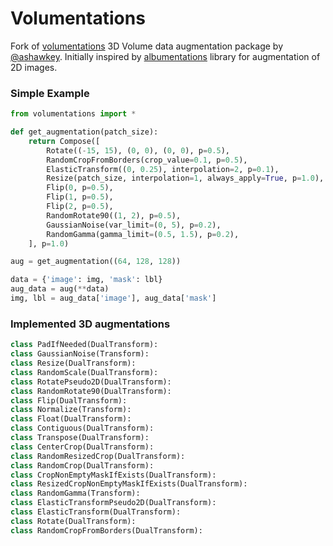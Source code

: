 # Volumentations

Fork of [volumentations](https://github.com/ashawkey/volumentations) 3D Volume data augmentation package by [@ashawkey](https://github.com/ashawkey/).
Initially inspired by [albumentations](https://github.com/albumentations-team/albumentations) library for augmentation of 2D images.

### Simple Example

```python
from volumentations import *

def get_augmentation(patch_size):
    return Compose([
        Rotate((-15, 15), (0, 0), (0, 0), p=0.5),
        RandomCropFromBorders(crop_value=0.1, p=0.5),
        ElasticTransform((0, 0.25), interpolation=2, p=0.1),
        Resize(patch_size, interpolation=1, always_apply=True, p=1.0),
        Flip(0, p=0.5),
        Flip(1, p=0.5),
        Flip(2, p=0.5),
        RandomRotate90((1, 2), p=0.5),
        GaussianNoise(var_limit=(0, 5), p=0.2),
        RandomGamma(gamma_limit=(0.5, 1.5), p=0.2),
    ], p=1.0)

aug = get_augmentation((64, 128, 128))

data = {'image': img, 'mask': lbl}
aug_data = aug(**data)
img, lbl = aug_data['image'], aug_data['mask']
```

### Implemented 3D augmentations

```python
class PadIfNeeded(DualTransform):
class GaussianNoise(Transform):
class Resize(DualTransform):
class RandomScale(DualTransform):
class RotatePseudo2D(DualTransform):
class RandomRotate90(DualTransform):
class Flip(DualTransform):
class Normalize(Transform):
class Float(DualTransform):
class Contiguous(DualTransform):
class Transpose(DualTransform):
class CenterCrop(DualTransform):
class RandomResizedCrop(DualTransform):
class RandomCrop(DualTransform):
class CropNonEmptyMaskIfExists(DualTransform):
class ResizedCropNonEmptyMaskIfExists(DualTransform):
class RandomGamma(Transform):
class ElasticTransformPseudo2D(DualTransform):
class ElasticTransform(DualTransform):
class Rotate(DualTransform):
class RandomCropFromBorders(DualTransform):
```

